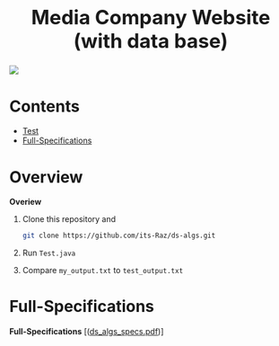 <h1 align='center' style="text-align:center; font-weight:bold; font-size:2.5em"> Media Company Website (with data base)</h1>

<p align='center' style="text-align:center;font-size:1em;">
  

![](https://github.com/its-Raz/Media-Company-Website/blob/master/presentation/order_return.gif)
</p>





# Contents

- [Test](#test)
- [Full-Specifications](#Full-Specifications)


# Overview
**Overiew**

1. Clone this repository and 

   ```bash
   git clone https://github.com/its-Raz/ds-algs.git
   
   ```
2. Run ```Test.java```
3. Compare ```my_output.txt``` to ```test_output.txt```
# Full-Specifications
**Full-Specifications**
 [([ds_algs_specs.pdf](https://github.com/its-Raz/ds-algs/blob/master/ds_algs_spec.pdf))]

